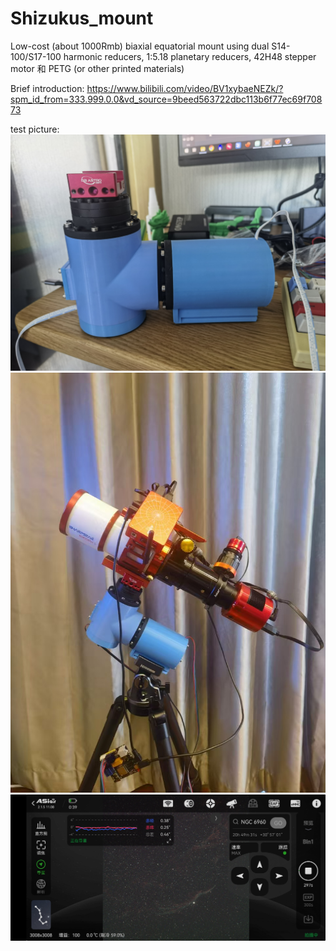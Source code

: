 # Shizukus_mount
Low-cost (about 1000Rmb) biaxial equatorial mount using dual S14-100/S17-100 harmonic reducers, 1:5.18 planetary reducers, 42H48 stepper motor 和 PETG (or other printed materials)  

Brief introduction: https://www.bilibili.com/video/BV1xybaeNEZk/?spm_id_from=333.999.0.0&vd_source=9beed563722dbc113b6f77ec69f70873  

test picture:  
![image](https://github.com/Shizuku-theblackrain/Shizukus_mount/blob/main/test_pic/wblinus_1.jpg)  
![image](https://github.com/Shizuku-theblackrain/Shizukus_mount/blob/main/test_pic/wblinus_2.jpg)  
![image](https://github.com/Shizuku-theblackrain/Shizukus_mount/blob/main/test_pic/wblinus_3.jpg)
